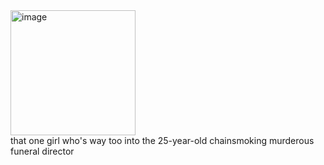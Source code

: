 <img width="200" height="200" alt="image" src="https://github.com/user-attachments/assets/35c95eb7-2582-48ea-9c6e-063422ac5dab" />
<br>
that one girl who's way too into the 25-year-old chainsmoking murderous funeral director
<br>
